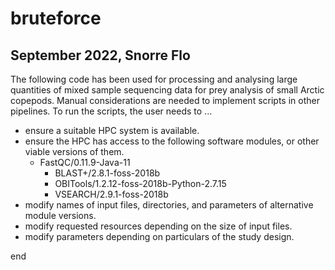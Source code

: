# bruteforce
September 2022, Snorre Flo
---
The following code has been used for processing and analysing large quantities of mixed sample sequencing data for prey analysis of small Arctic copepods. Manual considerations are needed to implement scripts in other pipelines. To run the scripts, the user needs to ...
* ensure a suitable HPC system is available.
* ensure the HPC has access to the following software modules, or other viable versions of them. 
  * FastQC/0.11.9-Java-11
	*	BLAST+/2.8.1-foss-2018b
	*	OBITools/1.2.12-foss-2018b-Python-2.7.15
	*	VSEARCH/2.9.1-foss-2018b
*	modify names of input files, directories, and parameters of alternative module versions.
*	modify requested resources depending on the size of input files.
*	modify parameters depending on particulars of the study design.

end
